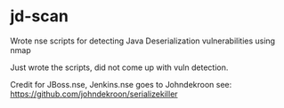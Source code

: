 # jd-scan
Wrote nse scripts for detecting Java Deserialization vulnerabilities using nmap

Just wrote the scripts, did not come up with vuln detection.

Credit for JBoss.nse, Jenkins.nse goes to Johndekroon
see: https://github.com/johndekroon/serializekiller
